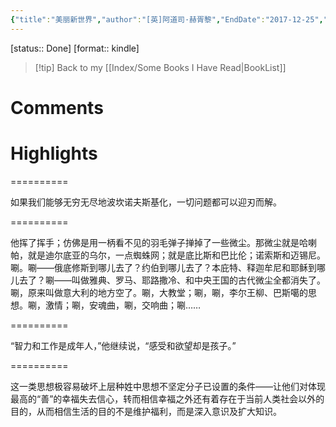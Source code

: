 ```yaml
---
{"title":"美丽新世界","author":"[英]阿道司·赫胥黎","EndDate":"2017-12-25","publisher":null,"dg-publish":true,"permalink":"/BookNotes/美丽新世界/","dgPassFrontmatter":true,"noteIcon":""}
---
```


[status:: Done]
[format:: kindle]

>[!tip] Back to my [[Index/Some Books I Have Read\|BookList]]

# Comments

# Highlights

==========

如果我们能够无穷无尽地波坎诺夫斯基化，一切问题都可以迎刃而解。

==========

他挥了挥手；仿佛是用一柄看不见的羽毛弹子掸掉了一些微尘。那微尘就是哈喇帕，就是迪尔底亚的乌尔，一点蜘蛛网；就是底比斯和巴比伦；诺索斯和迈锡尼。唰。唰――俄底修斯到哪儿去了？约伯到哪儿去了？本庇特、释迦牟尼和耶稣到哪儿去了？唰――叫做雅典、罗马、耶路撒冷、和中央王国的古代微尘全都消失了。唰，原来叫做意大利的地方空了。唰，大教堂；唰，唰，李尔王柳、巴斯噶的思想。唰，激情；唰，安魂曲，唰，交响曲；唰……

==========

“智力和工作是成年人，”他继续说，“感受和欲望却是孩子。”

==========

这一类思想极容易破坏上层种姓中思想不坚定分子已设置的条件――让他们对体现最高的“善”的幸福失去信心，转而相信幸福之外还有着存在于当前人类社会以外的目的，从而相信生活的目的不是维护福利，而是深入意识及扩大知识。